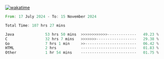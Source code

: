 [![wakatime](https://wakatime.com/badge/user/5970ac98-85fb-4bfd-a7d8-142e7d5bd274.svg)](https://wakatime.com/@5970ac98-85fb-4bfd-a7d8-142e7d5bd274)

<!--START_SECTION:waka-->

```rust
From: 17 July 2024 - To: 15 November 2024

Total Time: 107 hrs 27 mins

Java              53 hrs 50 mins  >>>>>>>>>>>>-------------   49.23 %
C                 32 hrs 7 mins   >>>>>>>------------------   29.38 %
Go                7 hrs 1 min     >>-----------------------   06.42 %
HTML              2 hrs           -------------------------   01.83 %
Other             1 hr 54 mins    -------------------------   01.75 %
```

<!--END_SECTION:waka-->
